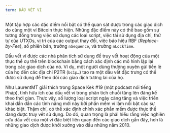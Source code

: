 ```yaml
---
term: DẤU VẾT VÍ
---
```


Một tập hợp các đặc điểm nổi bật có thể quan sát được trong các giao dịch do cùng một ví Bitcoin thực hiện. Những đặc điểm này có thể bao gồm sự tương đồng trong việc sử dụng các loại script, việc tái sử dụng địa chỉ, thứ tự của UTXOs, vị trí của các output thay đổi, việc báo hiệu RBF (*Replace-by-Fee*), số phiên bản, trường `nSequence`, và trường `nLockTime`.

Dấu vết ví được các nhà phân tích sử dụng để truy vết hoạt động của một thực thể cụ thể trên blockchain bằng cách xác định các mô hình lặp lại trong các giao dịch của nó. Ví dụ, một người dùng thường xuyên gửi tiền lẻ của họ đến các địa chỉ P2TR (`bc1p…`) tạo ra một dấu vết đặc trưng có thể được sử dụng để theo dõi các giao dịch tương lai của họ.

Như LaurentMT giải thích trong Space Kek #19 (một podcast nói tiếng Pháp), tính hữu ích của dấu vết ví trong phân tích chuỗi tăng lên đáng kể theo thời gian. Thực vậy, số lượng loại script ngày càng tăng và việc triển khai dần dần các tính năng mới này bởi phần mềm ví làm nổi bật các sự khác biệt. Thậm chí, có thể xác định chính xác phần mềm được thực thể đang được truy vết sử dụng. Do đó, quan trọng là phải hiểu rằng việc nghiên cứu dấu vết của một ví đặc biệt liên quan đến các giao dịch gần đây, hơn là những giao dịch được khởi xướng vào đầu những năm 2010.